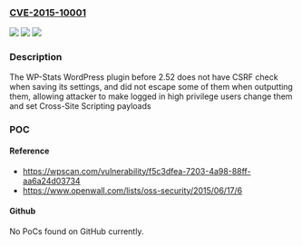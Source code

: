 ### [CVE-2015-10001](https://cve.mitre.org/cgi-bin/cvename.cgi?name=CVE-2015-10001)
![](https://img.shields.io/static/v1?label=Product&message=WP-Stats&color=blue)
![](https://img.shields.io/static/v1?label=Version&message=2.52%3C%202.52%20&color=brighgreen)
![](https://img.shields.io/static/v1?label=Vulnerability&message=CWE-352%20Cross-Site%20Request%20Forgery%20(CSRF)&color=brighgreen)

### Description

The WP-Stats WordPress plugin before 2.52 does not have CSRF check when saving its settings, and did not escape some of them when outputting them, allowing attacker to make logged in high privilege users change them and set Cross-Site Scripting payloads

### POC

#### Reference
- https://wpscan.com/vulnerability/f5c3dfea-7203-4a98-88ff-aa6a24d03734
- https://www.openwall.com/lists/oss-security/2015/06/17/6

#### Github
No PoCs found on GitHub currently.

